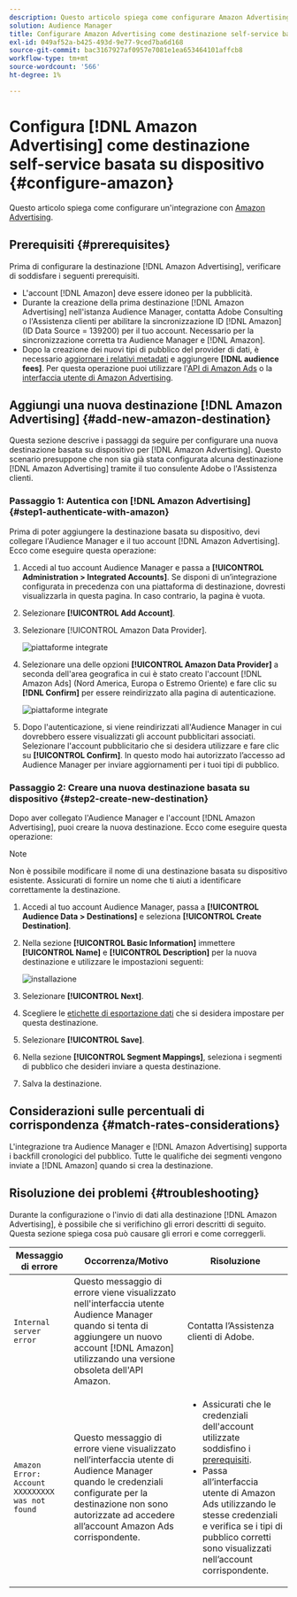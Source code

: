 ```yaml
---
description: Questo articolo spiega come configurare Amazon Advertising per le integrazioni nuove ed esistenti.
solution: Audience Manager
title: Configurare Amazon Advertising come destinazione self-service basata su dispositivo
exl-id: 049af52a-b425-493d-9e77-9ced7ba6d168
source-git-commit: bac3167927af0957e7081e1ea653464101affcb8
workflow-type: tm+mt
source-wordcount: '566'
ht-degree: 1%

---
```


# Configura [!DNL Amazon Advertising] come destinazione self-service basata su dispositivo {#configure-amazon}

Questo articolo spiega come configurare un&#39;integrazione con [Amazon Advertising](https://advertising.amazon.com/API/docs/en-us).

## Prerequisiti {#prerequisites}

Prima di configurare la destinazione [!DNL Amazon Advertising], verificare di soddisfare i seguenti prerequisiti.

* L&#39;account [!DNL Amazon] deve essere idoneo per la pubblicità.
* Durante la creazione della prima destinazione [!DNL Amazon Advertising] nell&#39;istanza Audience Manager, contatta Adobe Consulting o l&#39;Assistenza clienti per abilitare la sincronizzazione ID [!DNL Amazon] (ID Data Source = 139200) per il tuo account. Necessario per la sincronizzazione corretta tra Audience Manager e [!DNL Amazon].
* Dopo la creazione dei nuovi tipi di pubblico del provider di dati, è necessario [aggiornare i relativi metadati](https://advertising.amazon.com/API/docs/en-us/data-provider/openapi#tag/Metadata/paths/~1v2~1dp~1audiencemetadata~1%7BaudienceId%7D/put) e aggiungere **[!DNL audience fees]**. Per questa operazione puoi utilizzare l&#39;[API di Amazon Ads](https://advertising.amazon.com/API/docs/en-us/guides/onboarding/apply-for-access) o la [interfaccia utente di Amazon Advertising](https://advertising.amazon.com/).

## Aggiungi una nuova destinazione [!DNL Amazon Advertising] {#add-new-amazon-destination}

Questa sezione descrive i passaggi da seguire per configurare una nuova destinazione basata su dispositivo per [!DNL Amazon Advertising]. Questo scenario presuppone che non sia già stata configurata alcuna destinazione [!DNL Amazon Advertising] tramite il tuo consulente Adobe o l&#39;Assistenza clienti.

### Passaggio 1: Autentica con [!DNL Amazon Advertising] {#step1-authenticate-with-amazon}

Prima di poter aggiungere la destinazione basata su dispositivo, devi collegare l&#39;Audience Manager e il tuo account [!DNL Amazon Advertising]. Ecco come eseguire questa operazione:

1. Accedi al tuo account Audience Manager e passa a **[!UICONTROL Administration > Integrated Accounts]**. Se disponi di un’integrazione configurata in precedenza con una piattaforma di destinazione, dovresti visualizzarla in questa pagina. In caso contrario, la pagina è vuota.
1. Selezionare **[!UICONTROL Add Account]**.
1. Selezionare [!UICONTROL Amazon Data Provider].

   ![piattaforme integrate](assets/dbd-amazon-without-options.png)

1. Selezionare una delle opzioni **[!UICONTROL Amazon Data Provider]** a seconda dell&#39;area geografica in cui è stato creato l&#39;account [!DNL Amazon Ads] (Nord America, Europa o Estremo Oriente) e fare clic su **[!DNL Confirm]** per essere reindirizzato alla pagina di autenticazione.

   ![piattaforme integrate](assets/dbd-amazon-with-options.png)

1. Dopo l&#39;autenticazione, si viene reindirizzati all&#39;Audience Manager in cui dovrebbero essere visualizzati gli account pubblicitari associati. Selezionare l&#39;account pubblicitario che si desidera utilizzare e fare clic su **[!UICONTROL Confirm]**. In questo modo hai autorizzato l’accesso ad Audience Manager per inviare aggiornamenti per i tuoi tipi di pubblico.

### Passaggio 2: Creare una nuova destinazione basata su dispositivo {#step2-create-new-destination}

Dopo aver collegato l&#39;Audience Manager e l&#39;account [!DNL Amazon Advertising], puoi creare la nuova destinazione. Ecco come eseguire questa operazione:

>[!NOTE]
>
>Non è possibile modificare il nome di una destinazione basata su dispositivo esistente. Assicurati di fornire un nome che ti aiuti a identificare correttamente la destinazione.

1. Accedi al tuo account Audience Manager, passa a **[!UICONTROL Audience Data > Destinations]** e seleziona **[!UICONTROL Create Destination]**.
1. Nella sezione **[!UICONTROL Basic Information]** immettere **[!UICONTROL Name]** e **[!UICONTROL Description]** per la nuova destinazione e utilizzare le impostazioni seguenti:

   ![installazione](assets/dbd-new-account-amazon.png)

1. Selezionare **[!UICONTROL Next]**.
1. Scegliere le [etichette di esportazione dati](/help/using/features/data-export-controls.md#controls-labels) che si desidera impostare per questa destinazione.
1. Selezionare **[!UICONTROL Save]**.
1. Nella sezione **[!UICONTROL Segment Mappings]**, seleziona i segmenti di pubblico che desideri inviare a questa destinazione.
1. Salva la destinazione.

## Considerazioni sulle percentuali di corrispondenza {#match-rates-considerations}

L&#39;integrazione tra Audience Manager e [!DNL Amazon Advertising] supporta i backfill cronologici del pubblico. Tutte le qualifiche dei segmenti vengono inviate a [!DNL Amazon] quando si crea la destinazione.

## Risoluzione dei problemi {#troubleshooting}

Durante la configurazione o l&#39;invio di dati alla destinazione [!DNL Amazon Advertising], è possibile che si verifichino gli errori descritti di seguito. Questa sezione spiega cosa può causare gli errori e come correggerli.

| Messaggio di errore | Occorrenza/Motivo | Risoluzione |
|---|---|---|
| `Internal server error` | Questo messaggio di errore viene visualizzato nell&#39;interfaccia utente Audience Manager quando si tenta di aggiungere un nuovo account [!DNL Amazon] utilizzando una versione obsoleta dell&#39;API Amazon. | Contatta l’Assistenza clienti di Adobe. |
| `Amazon Error: Account XXXXXXXXX was not found` | Questo messaggio di errore viene visualizzato nell’interfaccia utente di Audience Manager quando le credenziali configurate per la destinazione non sono autorizzate ad accedere all’account Amazon Ads corrispondente. | <ul><li>Assicurati che le credenziali dell&#39;account utilizzate soddisfino i [prerequisiti](#prerequisites).</li><li>Passa all’interfaccia utente di Amazon Ads utilizzando le stesse credenziali e verifica se i tipi di pubblico corretti sono visualizzati nell’account corrispondente. </li></ul> |
